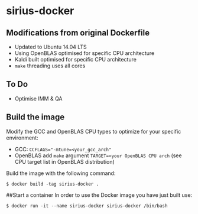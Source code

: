 # sirius-docker

## Modifications from original Dockerfile
- Updated to Ubuntu 14.04 LTS
- Using OpenBLAS optimised for specific CPU architecture
- Kaldi built optimised for specific CPU architecture
- `make` threading uses all cores

## To Do
- Optimise IMM & QA

## Build the image
Modify the GCC and OpenBLAS CPU types to optimize for your specific environment:
- GCC: `CCFLAGS="-mtune=<your_gcc_arch"`
- OpenBLAS add `make` argument `TARGET=<your OpenBLAS CPU arch` (see CPU target list in OpenBLAS distribution) 

Build the image with the following command:
```
$ docker build -tag sirius-docker .
```
##Start a container
In order to use the Docker image you have just built use:
```
$ docker run -it --name sirius-docker sirius-docker /bin/bash
```
